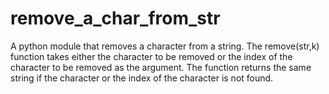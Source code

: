 # remove_a_char_from_str
A python module that removes a character from a string.
The remove(str,k) function takes either the character to be removed or the index of the character to be removed as the argument.
The function returns the same string if the character or the index of the character is not found.
